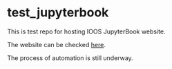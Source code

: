# test_jupyterbook
This is test repo for hosting IOOS JupyterBook website. 

The website can be checked [here](https://lohithmunakala.github.io/test_jupyterbook).

The process of automation is still underway.


